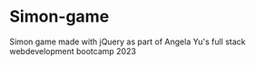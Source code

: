 # Simon-game
Simon game made with jQuery as part of Angela Yu's full stack webdevelopment bootcamp 2023

